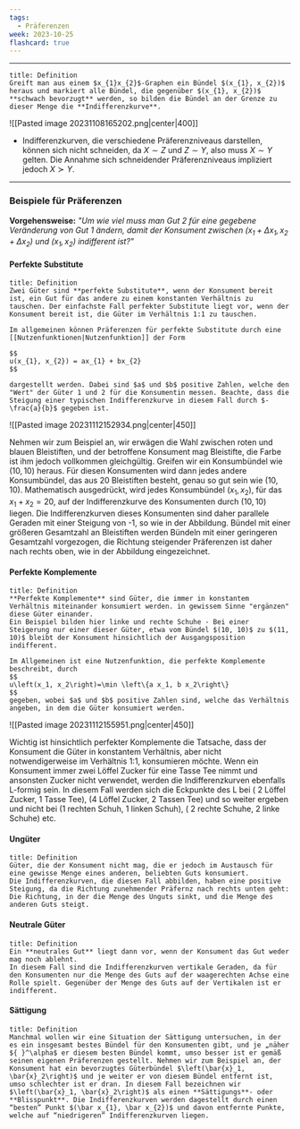 ```yaml
---
tags:
  - Präferenzen
week: 2023-10-25
flashcard: true
---
```

***

```ad-important
title: Definition
Greift man aus einem $x_{1}x_{2}$-Graphen ein Bündel $(x_{1}, x_{2})$ heraus und markiert alle Bündel, die gegenüber $(x_{1}, x_{2})$ **schwach bevorzugt** werden, so bilden die Bündel an der Grenze zu dieser Menge die **Indifferenzkurve**.

```

![[Pasted image 20231108165202.png|center|400]]

- Indifferenzkurven, die verschiedene Präferenzniveaus darstellen, können sich nicht schneiden, da $X \sim Z$ und $Z \sim Y$, also muss $X \sim Y$ gelten. Die Annahme sich schneidender Präferenzniveaus impliziert jedoch $X \succ Y$.

***
### Beispiele für Präferenzen

**Vorgehensweise:** *"Um wie viel muss man Gut 2 für eine gegebene Veränderung von Gut 1 ändern, damit der Konsument zwischen $(x_{1} + \Delta x_{1}, x_{2} + \Delta x_{2})$ und $(x_{1}, x_{2})$ indifferent ist?"*

#### Perfekte Substitute

```ad-note
title: Definition
Zwei Güter sind **perfekte Substitute**, wenn der Konsument bereit ist, ein Gut für das andere zu einem konstanten Verhältnis zu tauschen. Der einfachste Fall perfekter Substitute liegt vor, wenn der Konsument bereit ist, die Güter im Verhältnis 1:1 zu tauschen.

Im allgemeinen können Präferenzen für perfekte Substitute durch eine [[Nutzenfunktionen|Nutzenfunktion]] der Form

$$
u(x_{1}, x_{2}) = ax_{1} + bx_{2}
$$

dargestellt werden. Dabei sind $a$ und $b$ positive Zahlen, welche den "Wert" der Güter 1 und 2 für die Konsumentin messen. Beachte, dass die Steigung einer typischen Indifferenzkurve in diesem Fall durch $- \frac{a}{b}$ gegeben ist.
```


![[Pasted image 20231112152934.png|center|450]]

Nehmen wir zum Beispiel an, wir erwägen die Wahl zwischen roten und blauen Bleistiften, und der betroffene Konsument mag Bleistifte, die Farbe ist ihm jedoch vollkommen gleichgültig. Greifen wir ein Konsumbündel wie $(10,10)$ heraus. Für diesen Konsumenten wird dann jedes andere Konsumbündel, das aus 20 Bleistiften besteht, genau so gut sein wie $(10,10)$. Mathematisch ausgedrückt, wird jedes Konsumbündel $\left(x_1, x_2\right)$, für das $x_1+x_2=20$, auf der Indifferenzkurve des Konsumenten durch $(10,10)$ liegen. Die Indifferenzkurven dieses Konsumenten sind daher parallele Geraden mit einer Steigung von -1, so wie in der Abbildung. Bündel mit einer größeren Gesamtzahl an Bleistiften werden Bündeln mit einer geringeren Gesamtzahl vorgezogen, die Richtung steigender Präferenzen ist daher nach rechts oben, wie in der Abbildung eingezeichnet.

#### Perfekte Komplemente

```ad-note
title: Definition
**Perfekte Komplemente** sind Güter, die immer in konstantem Verhältnis miteinander konsumiert werden. in gewissem Sinne "ergänzen" diese Güter einander.
Ein Beispiel bilden hier linke und rechte Schuhe - Bei einer Steigerung nur einer dieser Güter, etwa vom Bündel $(10, 10)$ zu $(11, 10)$ bleibt der Konsument hinsichtlich der Ausgangsposition indifferent.

Im Allgemeinen ist eine Nutzenfunktion, die perfekte Komplemente beschreibt, durch
$$
u\left(x_1, x_2\right)=\min \left\{a x_1, b x_2\right\}
$$
gegeben, wobei $a$ und $b$ positive Zahlen sind, welche das Verhältnis angeben, in dem die Güter konsumiert werden.
```


![[Pasted image 20231112155951.png|center|450]]

Wichtig ist hinsichtlich perfekter Komplemente die Tatsache, dass der Konsument die Güter in konstantem Verhältnis, aber nicht notwendigerweise im Verhältnis 1:1, konsumieren möchte. Wenn ein Konsument immer zwei Löffel Zucker für eine Tasse Tee nimmt und ansonsten Zucker nicht verwendet, werden die Indifferenzkurven ebenfalls L-formig sein. In diesem Fall werden sich die Eckpunkte des L bei ( 2 Löffel Zucker, 1 Tasse Tee), (4 Löffel Zucker, 2 Tassen Tee) und so weiter ergeben und nicht bei (1 rechten Schuh, 1 linken Schuh), ( 2 rechte Schuhe, 2 linke Schuhe) etc.

#### Ungüter

```ad-note
title: Definition
Güter, die der Konsument nicht mag, die er jedoch im Austausch für eine gewisse Menge eines anderen, beliebten Guts konsumiert.
Die Indifferenzkurven, die diesen Fall abbilden, haben eine positive Steigung, da die Richtung zunehmender Präfernz nach rechts unten geht: Die Richtung, in der die Menge des Unguts sinkt, und die Menge des anderen Guts steigt.
```

#### Neutrale Güter

```ad-note
title: Definition
Ein **neutrales Gut** liegt dann vor, wenn der Konsument das Gut weder mag noch ablehnt.
In diesem Fall sind die Indifferenzkurven vertikale Geraden, da für den Konsumenten nur die Menge des Guts auf der waagerechten Achse eine Rolle spielt. Gegenüber der Menge des Guts auf der Vertikalen ist er indifferent.
```

#### Sättigung

```ad-note
title: Definition
Manchmal wollen wir eine Situation der Sättigung untersuchen, in der es ein insgesamt bestes Bündel für den Konsumenten gibt, und je „näher ${ }^\alpha$ er diesem besten Bündel kommt, umso besser ist er gemäß seinen eigenen Präferenzen gestellt. Nehmen wir zum Beispiel an, der Konsument hat ein bevorzugtes Güterbündel $\left(\bar{x}_1, \bar{x}_2\right)$ und je weiter er von diesem Bündel entfernt ist, umso schlechter ist er dran. In diesem Fall bezeichnen wir $\left(\bar{x}_1, \bar{x}_2\right)$ als einen **Sättigungs**- oder **Blisspunkt**. Die Indifferenzkurven werden dagestellt durch einen “besten” Punkt $(\bar x_{1}, \bar x_{2})$ und davon entfernte Punkte, welche auf “niedrigeren” Indifferenzkurven liegen.
```

